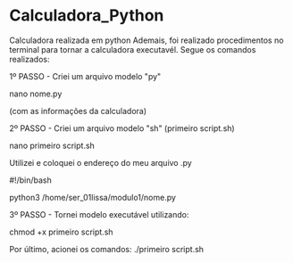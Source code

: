 # Calculadora_Python
 Calculadora realizada em python
Ademais, foi realizado procedimentos no terminal para tornar a calculadora executavél. 
Segue os comandos realizados:

1º PASSO - Criei um arquivo modelo "py"

nano nome.py 

(com as informações da calculadora)



2º PASSO - Criei um arquivo modelo "sh"  (primeiro script.sh)

nano primeiro script.sh

Utilizei e coloquei o endereço do meu arquivo .py

#!/bin/bash




python3 /home/ser_01lissa/modulo1/nome.py



3º PASSO - Tornei modelo executável utilizando:

chmod +x primeiro script.sh

Por último, acionei os comandos:  ./primeiro script.sh
